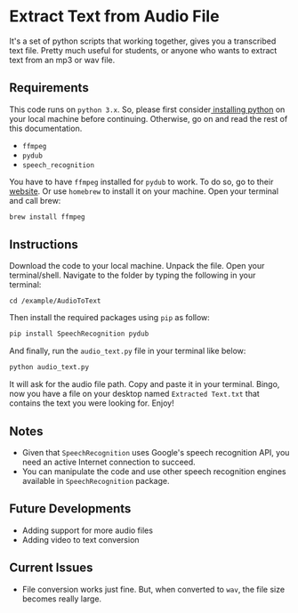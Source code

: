 # Extract Text from Audio File
It's a set of python scripts that working together, gives you a transcribed text file. Pretty much useful for students, or anyone who wants to extract text from an mp3 or wav file.

## Requirements
This code runs on `python 3.x`. So, please first consider[ installing python](https://www.python.org/downloads/) on your local machine before continuing. Otherwise, go on and read the rest of this documentation.
- ‍‍`ffmpeg`
- `pydub`
- `speech_recognition`

You have to have `ffmpeg` installed for `pydub` to work. To do so, go to their [website](https://ffmpeg.org/download.html). Or use `homebrew` to install it on your machine. Open your terminal and call brew:

```bash
brew install ffmpeg
```

## Instructions
Download the code to your local machine. Unpack the file. Open your terminal/shell. Navigate to the folder by typing the following in your terminal:

`cd /example/AudioToText`

Then install the required packages using `pip` as follow:

```bash
pip install SpeechRecognition pydub
```

And finally, run the `audio_text.py` file in your terminal like below:

```bash
python audio_text.py
```

It will ask for the audio file path. Copy and paste it in your terminal. Bingo, now you have a file on your desktop named `Extracted Text.txt` that contains the text you were looking for. Enjoy!

## Notes
- Given that `SpeechRecognition` uses Google's speech recognition API, you need an active Internet connection to succeed.
- You can manipulate the code and use other speech recognition engines available in `SpeechRecognition` package.

## Future Developments
- Adding support for more audio files
- Adding video to text conversion

## Current Issues
- File conversion works just fine. But, when converted to `wav`, the file size becomes really large.
